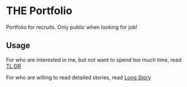 # THE Portfolio
Portfolio for recruits. Only public when looking for job!

## Usage

For who are interested in me, but not want to spend too much time, read [TL;DR](https://github.com/amoretspero/portfolio/blob/main/tl_dr.md)

For who are willing to read detailed stories, read [Long Story](https://github.com/amoretspero/portfolio/blob/main/long_story.md)
